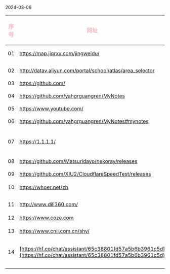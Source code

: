 2024-03-06

| <p style="text-align:center;color:#FFB6C1;font-size:1.1em;">序号</p> | <p style="text-align:center;color:#FFB6C1;font-size:1.1em;">网址</p>                                             | <p style="text-align:center;color:#FFB6C1;font-size:1.1em;">备注</p> |
| :----------------------------------------------------------------: | :------------------------------------------------------------------------------------------------------------- | :----------------------------------------------------------------: |
|                                 01                                 | https://map.jiqrxx.com/jingweidu/                                                                              |                 <font color=SkyBlue> 在线经纬度</font>                  |
|                                 02                                 | http://datav.aliyun.com/portal/school/atlas/area_selector                                                      |                             地理小工具<br>                              |
|                                 03                                 | https://github.com/                                                                                            |                               GitHub                               |
|                                 04                                 | https://github.com/yahgrguangren/MyNotes                                                                       |                   <font color=Aqua>知识库存放地</font>                   |
|                                 05                                 | https://www.youtube.com/                                                                                       |                              Youtube                               |
|                                 06                                 | https://github.com/yahgrguangren/MyNotes#mynotes                                                               |                               知识库存放地                               |
|                                 07                                 | https://1.1.1.1/                                                                                               |       <font color=PaleVioletRed>Cloudflare  warp应用程序</font>        |
|                                 08                                 | https://github.com/Matsuridayo/nekoray/releases<br>                                                            |                             Nekobox下载                              |
|                                 09                                 | https://github.com/XIU2/CloudflareSpeedTest/releases<br>                                                       |                                IP优选                                |
|                                 10                                 | https://whoer.net/zh                                                                                           |                               IP地址检测                               |
|                                 11                                 | http://www.dili360.com/                                                                                        |                              中国国家地理网                               |
|                                 12                                 | https://www.coze.com                                                                                           |                               coze扣子                               |
|                                 13                                 | https://www.cnii.com.cn/shy/                                                                                   |                              中国工信新闻网                               |
|                                 14                                 | [https://hf.co/chat/assistant/65c38801fd57a5b6b3961c5d](https://hf.co/chat/assistant/65c38801fd57a5b6b3961c5d) |                             光仁python助手                             |
|                                                                    |                                                                                                                |                                                                    |
|                                                                    |                                                                                                                |                                                                    |



